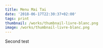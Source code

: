 ```yaml
---
title: Menu Mai Tai
date: '2018-06-17T22:30:37+02:00'
tags: print
thumbnail: /works/thumbnail-livre-blanc.png
image: /works/thumbnail-livre-blanc.png
---
```

Second test
